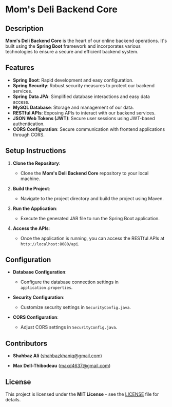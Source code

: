 # **Mom's Deli Backend Core**

## **Description**

**Mom's Deli Backend Core** is the heart of our online backend operations. It's built using the **Spring Boot** framework and incorporates various technologies to ensure a secure and efficient backend system.

## **Features**

- **Spring Boot**: Rapid development and easy configuration.
- **Spring Security**: Robust security measures to protect our backend services.
- **Spring Data JPA**: Simplified database interactions and easy data access.
- **MySQL Database**: Storage and management of our data.
- **RESTful APIs**: Exposing APIs to interact with our backend services.
- **JSON Web Tokens (JWT)**: Secure user sessions using JWT-based authentication.
- **CORS Configuration**: Secure communication with frontend applications through CORS.

## **Setup Instructions**

1. **Clone the Repository**: 
   - Clone the **Mom's Deli Backend Core** repository to your local machine.

2. **Build the Project**: 
   - Navigate to the project directory and build the project using Maven.

3. **Run the Application**: 
   - Execute the generated JAR file to run the Spring Boot application.

4. **Access the APIs**: 
   - Once the application is running, you can access the RESTful APIs at `http://localhost:8080/api`.

## **Configuration**

- **Database Configuration**: 
  - Configure the database connection settings in `application.properties`.

- **Security Configuration**: 
  - Customize security settings in `SecurityConfig.java`.

- **CORS Configuration**: 
  - Adjust CORS settings in `SecurityConfig.java`.

## **Contributors**

- **Shahbaz Ali** (shahbazkhaniq@gmail.com)

- **Max Dell-Thibodeau** (maxd4637@gmail.com)

## **License**

This project is licensed under the **MIT License** - see the [LICENSE](LICENSE) file for details.
